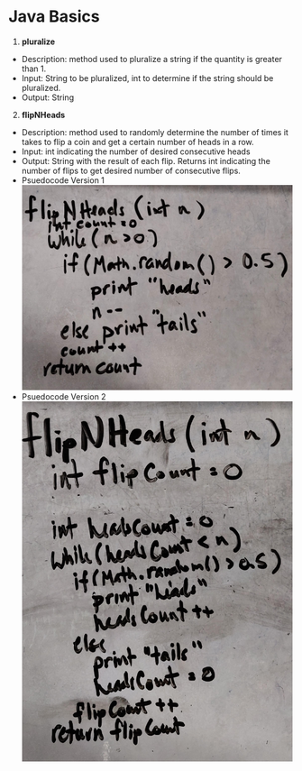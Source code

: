 # Java Basics
1. **pluralize**
- Description: method used to pluralize a string if the quantity is greater than 1.
- Input: String to be pluralized, int to determine if the string should be pluralized.
- Output: String

2. **flipNHeads**
- Description: method used to randomly determine the number of times it takes to flip a coin and get a certain number of heads in a row.
- Input: int indicating the number of desired consecutive heads
- Output: String with the result of each flip. Returns int indicating the number of flips to get desired number of consecutive flips.
- Psuedocode Version 1
![Psuedocode Version 1](./assets/flipNHeadsPsuedoV1.jpg)
- Psuedocode Version 2
![Psuedocode Version 2](./assets/flipNHeadsPsuedoV2.jpg)